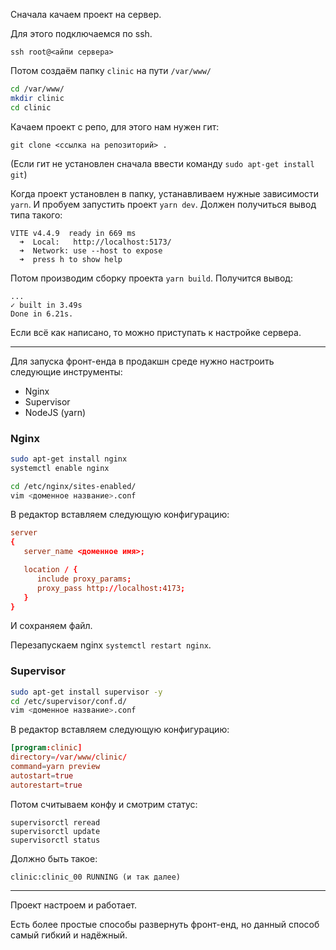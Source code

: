 Сначала качаем проект на сервер.

Для этого подключаемся по ssh.

`ssh root@<айпи сервера>`

Потом создаём папку `clinic` на пути `/var/www/`

```sh
cd /var/www/
mkdir clinic
cd clinic
```

Качаем проект с репо, для этого нам нужен гит:

`git clone <ссылка на репозиторий> .`

(Если гит не установлен сначала ввести команду `sudo apt-get install git`)

Когда проект установлен в папку, устанавливаем нужные зависимости `yarn`.
И пробуем запустить проект `yarn dev`.
Должен получиться вывод типа такого:
```
VITE v4.4.9  ready in 669 ms
  ➜  Local:   http://localhost:5173/
  ➜  Network: use --host to expose
  ➜  press h to show help
```

Потом производим сборку проекта `yarn build`. Получится вывод:
```
...
✓ built in 3.49s
Done in 6.21s.
```

Если всё как написано, то можно приступать к настройке сервера.

---

Для запуска фронт-енда в продакшн среде нужно настроить следующие инструменты:

- Nginx
- Supervisor
- NodeJS (yarn)

### Nginx

```sh
sudo apt-get install nginx
systemctl enable nginx

cd /etc/nginx/sites-enabled/
vim <доменное название>.conf
```

В редактор вставляем следующую конфигурацию:

```conf
server
{
   server_name <доменное имя>;

   location / {
      include proxy_params;
      proxy_pass http://localhost:4173;
   }
}
```

И сохраняем файл.

Перезапускаем nginx `systemctl restart nginx`.

### Supervisor

```sh
sudo apt-get install supervisor -y
cd /etc/supervisor/conf.d/
vim <доменное название>.conf
```

В редактор вставляем следующую конфигурацию:

```conf
[program:clinic]
directory=/var/www/clinic/
command=yarn preview
autostart=true
autorestart=true
```

Потом считываем конфу и смотрим статус:
```
supervisorctl reread
supervisorctl update
supervisorctl status
```

Должно быть такое:
```
clinic:clinic_00 RUNNING (и так далее)
```

---

Проект настроем и работает.

Есть более простые способы развернуть фронт-енд, но данный способ самый гибкий и надёжный.
